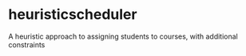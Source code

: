 # heuristicscheduler
A heuristic approach to assigning students to courses, with additional constraints
